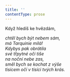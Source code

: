 ```yaml
---
title: ''
contentType: prose
---
```


Když hledíš ke hvězdám,

_chtěl bych být nebem sám,  
má Tarquinie milá!  
Kdybys pak obrátila  
své třpytné oči tiše  
na noční nebe zas,  
směl bych se kochat z výše  
tisícem očí v tisíci tvých krás._
